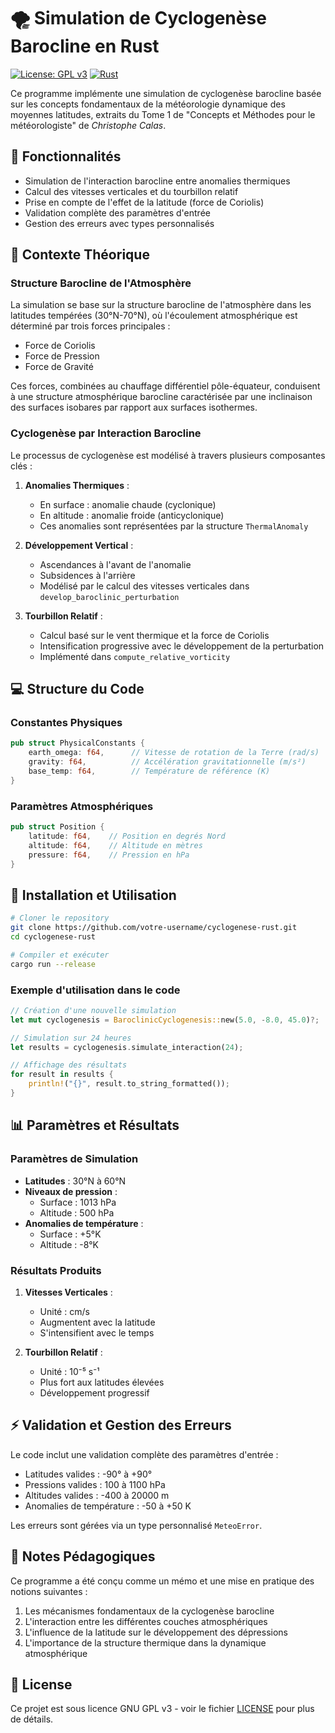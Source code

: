 # 🌪️ Simulation de Cyclogenèse Barocline en Rust

[![License: GPL v3](https://img.shields.io/badge/License-GPLv3-blue.svg)](https://www.gnu.org/licenses/gpl-3.0)
[![Rust](https://img.shields.io/badge/Rust-1.70%2B-orange.svg)](https://www.rust-lang.org)

Ce programme implémente une simulation de cyclogenèse barocline basée sur les concepts fondamentaux de la météorologie dynamique des moyennes latitudes, extraits du Tome 1 de "Concepts et Méthodes pour le météorologiste" de *Christophe Calas*.

## 🎯 Fonctionnalités

- Simulation de l'interaction barocline entre anomalies thermiques
- Calcul des vitesses verticales et du tourbillon relatif
- Prise en compte de l'effet de la latitude (force de Coriolis)
- Validation complète des paramètres d'entrée
- Gestion des erreurs avec types personnalisés

## 🔬 Contexte Théorique

### Structure Barocline de l'Atmosphère

La simulation se base sur la structure barocline de l'atmosphère dans les latitudes tempérées (30°N-70°N), où l'écoulement atmosphérique est déterminé par trois forces principales :
- Force de Coriolis
- Force de Pression
- Force de Gravité

Ces forces, combinées au chauffage différentiel pôle-équateur, conduisent à une structure atmosphérique barocline caractérisée par une inclinaison des surfaces isobares par rapport aux surfaces isothermes.

### Cyclogenèse par Interaction Barocline

Le processus de cyclogenèse est modélisé à travers plusieurs composantes clés :

1. **Anomalies Thermiques** :
   - En surface : anomalie chaude (cyclonique)
   - En altitude : anomalie froide (anticyclonique)
   - Ces anomalies sont représentées par la structure `ThermalAnomaly`

2. **Développement Vertical** :
   - Ascendances à l'avant de l'anomalie
   - Subsidences à l'arrière
   - Modélisé par le calcul des vitesses verticales dans `develop_baroclinic_perturbation`

3. **Tourbillon Relatif** :
   - Calcul basé sur le vent thermique et la force de Coriolis
   - Intensification progressive avec le développement de la perturbation
   - Implémenté dans `compute_relative_vorticity`

## 💻 Structure du Code

### Constantes Physiques
```rust
pub struct PhysicalConstants {
    earth_omega: f64,      // Vitesse de rotation de la Terre (rad/s)
    gravity: f64,          // Accélération gravitationnelle (m/s²)
    base_temp: f64,        // Température de référence (K)
}
```

### Paramètres Atmosphériques
```rust
pub struct Position {
    latitude: f64,    // Position en degrés Nord
    altitude: f64,    // Altitude en mètres
    pressure: f64,    // Pression en hPa
}
```

## 🚀 Installation et Utilisation

```bash
# Cloner le repository
git clone https://github.com/votre-username/cyclogenese-rust.git
cd cyclogenese-rust

# Compiler et exécuter
cargo run --release
```

### Exemple d'utilisation dans le code
```rust
// Création d'une nouvelle simulation
let mut cyclogenesis = BaroclinicCyclogenesis::new(5.0, -8.0, 45.0)?;

// Simulation sur 24 heures
let results = cyclogenesis.simulate_interaction(24);

// Affichage des résultats
for result in results {
    println!("{}", result.to_string_formatted());
}
```

## 📊 Paramètres et Résultats

### Paramètres de Simulation
- **Latitudes** : 30°N à 60°N
- **Niveaux de pression** :
  - Surface : 1013 hPa
  - Altitude : 500 hPa
- **Anomalies de température** :
  - Surface : +5°K
  - Altitude : -8°K

### Résultats Produits
1. **Vitesses Verticales** :
   - Unité : cm/s
   - Augmentent avec la latitude
   - S'intensifient avec le temps

2. **Tourbillon Relatif** :
   - Unité : 10⁻⁵ s⁻¹
   - Plus fort aux latitudes élevées
   - Développement progressif

## ⚡ Validation et Gestion des Erreurs

Le code inclut une validation complète des paramètres d'entrée :
- Latitudes valides : -90° à +90°
- Pressions valides : 100 à 1100 hPa
- Altitudes valides : -400 à 20000 m
- Anomalies de température : -50 à +50 K

Les erreurs sont gérées via un type personnalisé `MeteoError`.

## 📖 Notes Pédagogiques

Ce programme a été conçu comme un mémo et une mise en pratique des notions suivantes :
1. Les mécanismes fondamentaux de la cyclogenèse barocline
2. L'interaction entre les différentes couches atmosphériques
3. L'influence de la latitude sur le développement des dépressions
4. L'importance de la structure thermique dans la dynamique atmosphérique

## 📝 License

Ce projet est sous licence GNU GPL v3 - voir le fichier [LICENSE](LICENSE) pour plus de détails.